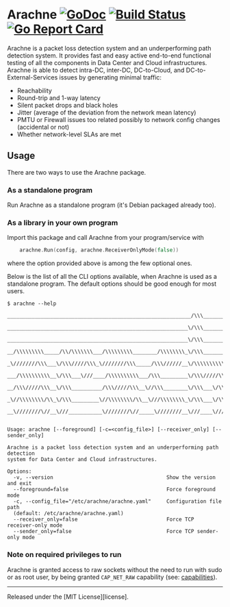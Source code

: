# Arachne [![GoDoc][doc-img]][doc] [![Build Status][ci-img]][ci] [![Go Report Card][gorep-img]][gorep]

Arachne is a packet loss detection system and an underperforming path detection
system. It provides fast and easy active end-to-end functional testing
of all the components in Data Center and Cloud infrastructures.
Arachne is able to detect intra-DC, inter-DC, DC-to-Cloud, and
DC-to-External-Services issues by generating minimal traffic:
 
- Reachability
- Round-trip and 1-way latency
- Silent packet drops and black holes
- Jitter (average of the deviation from the network mean latency)
- PMTU or Firewall issues too related possibly to network config changes
(accidental or not)
- Whether network-level SLAs are met


## Usage

There are two ways to use the Arachne package.

### As a standalone program
Run Arachne as a standalone program (it's Debian packaged already too).

### As a library in your own program
Import this package and call Arachne from your program/service with
```go
    arachne.Run(config, arachne.ReceiverOnlyMode(false))
```
where the option provided above is among the few optional ones.


Below is the list of all the CLI options available, when Arachne is 
used as a standalone program. The default options should be good 
enough for most users.

```
$ arachne --help

____________________________________________________________/\\\______________________________________
 ___________________________________________________________\/\\\______________________________________
  ___________________________________________________________\/\\\______________________________________
   __/\\\\\\\\\_____/\\/\\\\\\\___/\\\\\\\\\________/\\\\\\\\_\/\\\__________/\\/\\\\\\_______/\\\\\\\\__
    _\////////\\\___\/\\\/////\\\_\////////\\\_____/\\\//////__\/\\\\\\\\\\__\/\\\////\\\____/\\\/////\\\_
     ___/\\\\\\\\\\__\/\\\___\///____/\\\\\\\\\\___/\\\_________\/\\\/////\\\_\/\\\__\//\\\__/\\\\\\\\\\\__
      __/\\\/////\\\__\/\\\__________/\\\/////\\\__\//\\\________\/\\\___\/\\\_\/\\\___\/\\\_\//\\///////___
       _\//\\\\\\\\/\\_\/\\\_________\//\\\\\\\\/\\__\///\\\\\\\\_\/\\\___\/\\\_\/\\\___\/\\\__\//\\\\\\\\\\_
        __\////////\//__\///___________\////////\//_____\////////__\///____\///__\///____\///____\//////////__


Usage: arachne [--foreground] [-c=<config_file>] [--receiver_only] [--sender_only]

Arachne is a packet loss detection system and an underperforming path detection
system for Data Center and Cloud infrastructures.

Options:
  -v, --version                                     Show the version and exit
  --foreground=false                                Force foreground mode
  -c, --config_file="/etc/arachne/arachne.yaml"     Configuration file path
  (default: /etc/arachne/arachne.yaml)
  --receiver_only=false                             Force TCP receiver-only mode
  --sender_only=false                               Force TCP sender-only mode
```


### Note on required privileges to run

Arachne is granted access to raw sockets without the need to run with sudo or
as root user, by being granted `CAP_NET_RAW` capability
(see: [capabilities][]).


<hr>
Released under the [MIT License][license].


[doc-img]: https://godoc.org/github.com/uber/arachne?status.svg
[doc]: https://godoc.org/github.com/uber/arachne
[ci-img]: https://travis-ci.org/uber/arachne.svg?branch=master
[ci]: https://travis-ci.org/uber/arachne
[capabilities]: http://linux.die.net/man/7/capabilities
[gorep-img]: https://goreportcard.com/badge/github.com/uber/arachne
[gorep]: https://goreportcard.com/report/github.com/uber/arachne
[license]: https://github.com/uber/arachne/blob/master/LICENSE

